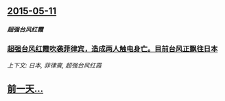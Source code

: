 ## [2015-05-11](/news/2015/05/11/index.md)

##### 超强台风红霞
### [超强台风红霞吹袭菲律宾，造成两人触电身亡。目前台风正飘往日本](/news/2015/05/11/超强台风红霞吹袭菲律宾-造成两人触电身亡-目前台风正飘往日本.md)
_上下文: 日本, 菲律賓, 超强台风红霞_

## [前一天...](/news/2015/05/10/index.md)

